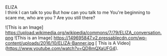 ELIZA  
I think I can talk to you 
But how can you talk to me 
You're beginning to scare me, who are you ?
Are you still there? 


![This is an Image] https://upload.wikimedia.org/wikipedia/commons/7/79/ELIZA_conversation.png 
![This is an Image] https://149695847.v2.pressablecdn.com/wp-content/uploads/2016/10/ELIZA-Banner.jpg 
[ This is A Video] (https://www.youtube.com/watch?v=QD8mQXaUFG4). 
